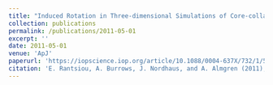 ```yaml
---
title: "Induced Rotation in Three-dimensional Simulations of Core-collapse Supernovae: Implications for Pulsar Spins"
collection: publications
permalink: /publications/2011-05-01
excerpt: ''
date: 2011-05-01
venue: 'ApJ'
paperurl: 'https://iopscience.iop.org/article/10.1088/0004-637X/732/1/57'
citation: 'E. Rantsiou, A. Burrows, J. Nordhaus, and A. Almgren (2011); <i> ApJ</i>; 732 (57)'
---
```

